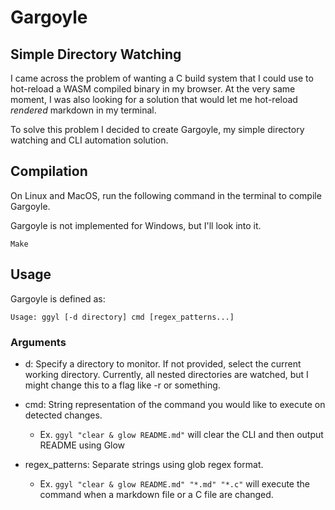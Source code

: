 # Gargoyle

## Simple Directory Watching

I came across the problem of wanting a C build system that I could use to hot-reload a WASM compiled binary in my browser. At the very same moment, I was also looking for a solution that would let me hot-reload *rendered* markdown in my terminal.

To solve this problem I decided to create Gargoyle, my simple directory watching and CLI automation solution.

## Compilation

On Linux and MacOS, run the following command in the terminal to compile Gargoyle.

Gargoyle is not implemented for Windows, but I'll look into it.

```
Make
```

## Usage

Gargoyle is defined as:

```
Usage: ggyl [-d directory] cmd [regex_patterns...]
```

### Arguments

- d: Specify a directory to monitor. If not provided, select the current working directory. Currently, all nested directories are watched, but I might change this to a flag like -r or something.

- cmd: String representation of the command you would like to execute on detected changes. 
    - Ex. `ggyl "clear & glow README.md"` will clear the CLI and then output README using Glow

- regex_patterns: Separate strings using glob regex format.
    - Ex. `ggyl "clear & glow README.md" "*.md" "*.c"` will execute the command when a markdown file or a C file are changed.
